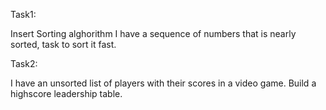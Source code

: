 Task1:

Insert Sorting alghorithm
I have a sequence of numbers that is nearly sorted, task to sort it fast.

Task2:

I have an unsorted list of players with their scores in a video game. Build a highscore leadership table.

